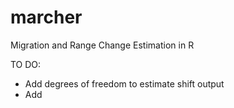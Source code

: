 # marcher
Migration and Range Change Estimation in R

TO DO:

- Add degrees of freedom to estimate shift output
- Add 